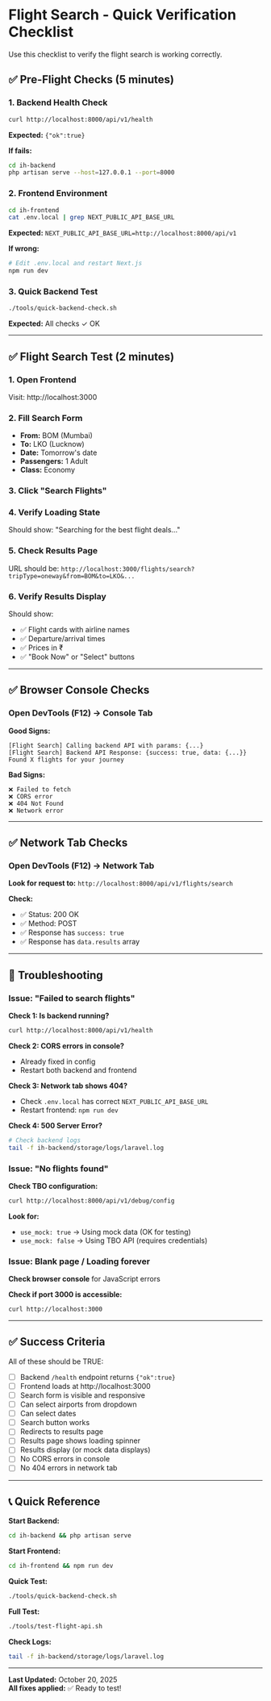 # Flight Search - Quick Verification Checklist

Use this checklist to verify the flight search is working correctly.

## ✅ Pre-Flight Checks (5 minutes)

### 1. Backend Health Check
```bash
curl http://localhost:8000/api/v1/health
```
**Expected:** `{"ok":true}`

**If fails:**
```bash
cd ih-backend
php artisan serve --host=127.0.0.1 --port=8000
```

### 2. Frontend Environment
```bash
cd ih-frontend
cat .env.local | grep NEXT_PUBLIC_API_BASE_URL
```
**Expected:** `NEXT_PUBLIC_API_BASE_URL=http://localhost:8000/api/v1`

**If wrong:**
```bash
# Edit .env.local and restart Next.js
npm run dev
```

### 3. Quick Backend Test
```bash
./tools/quick-backend-check.sh
```
**Expected:** All checks ✓ OK

---

## ✅ Flight Search Test (2 minutes)

### 1. Open Frontend
Visit: http://localhost:3000

### 2. Fill Search Form
- **From:** BOM (Mumbai)
- **To:** LKO (Lucknow)  
- **Date:** Tomorrow's date
- **Passengers:** 1 Adult
- **Class:** Economy

### 3. Click "Search Flights"

### 4. Verify Loading State
Should show: "Searching for the best flight deals..."

### 5. Check Results Page
URL should be: `http://localhost:3000/flights/search?tripType=oneway&from=BOM&to=LKO&...`

### 6. Verify Results Display
Should show:
- ✅ Flight cards with airline names
- ✅ Departure/arrival times
- ✅ Prices in ₹
- ✅ "Book Now" or "Select" buttons

---

## ✅ Browser Console Checks

### Open DevTools (F12) → Console Tab

**Good Signs:**
```
[Flight Search] Calling backend API with params: {...}
[Flight Search] Backend API Response: {success: true, data: {...}}
Found X flights for your journey
```

**Bad Signs:**
```
❌ Failed to fetch
❌ CORS error
❌ 404 Not Found
❌ Network error
```

---

## ✅ Network Tab Checks

### Open DevTools (F12) → Network Tab

**Look for request to:**
`http://localhost:8000/api/v1/flights/search`

**Check:**
- ✅ Status: 200 OK
- ✅ Method: POST
- ✅ Response has `success: true`
- ✅ Response has `data.results` array

---

## 🐛 Troubleshooting

### Issue: "Failed to search flights"

**Check 1: Is backend running?**
```bash
curl http://localhost:8000/api/v1/health
```

**Check 2: CORS errors in console?**
- Already fixed in config
- Restart both backend and frontend

**Check 3: Network tab shows 404?**
- Check `.env.local` has correct `NEXT_PUBLIC_API_BASE_URL`
- Restart frontend: `npm run dev`

**Check 4: 500 Server Error?**
```bash
# Check backend logs
tail -f ih-backend/storage/logs/laravel.log
```

### Issue: "No flights found"

**Check TBO configuration:**
```bash
curl http://localhost:8000/api/v1/debug/config
```

**Look for:**
- `use_mock: true` → Using mock data (OK for testing)
- `use_mock: false` → Using TBO API (requires credentials)

### Issue: Blank page / Loading forever

**Check browser console** for JavaScript errors

**Check if port 3000 is accessible:**
```bash
curl http://localhost:3000
```

---

## ✅ Success Criteria

All of these should be TRUE:

- [ ] Backend `/health` endpoint returns `{"ok":true}`
- [ ] Frontend loads at http://localhost:3000
- [ ] Search form is visible and responsive
- [ ] Can select airports from dropdown
- [ ] Can select dates
- [ ] Search button works
- [ ] Redirects to results page
- [ ] Results page shows loading spinner
- [ ] Results display (or mock data displays)
- [ ] No CORS errors in console
- [ ] No 404 errors in network tab

---

## 📞 Quick Reference

**Start Backend:**
```bash
cd ih-backend && php artisan serve
```

**Start Frontend:**
```bash
cd ih-frontend && npm run dev
```

**Quick Test:**
```bash
./tools/quick-backend-check.sh
```

**Full Test:**
```bash
./tools/test-flight-api.sh
```

**Check Logs:**
```bash
tail -f ih-backend/storage/logs/laravel.log
```

---

**Last Updated:** October 20, 2025  
**All fixes applied:** ✅ Ready to test!

